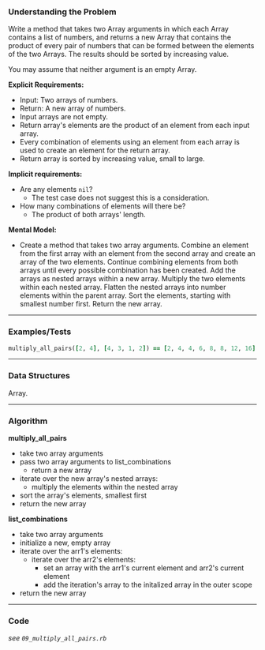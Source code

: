 ### Understanding the Problem
Write a method that takes two Array arguments in which each Array contains a list of numbers, and returns a new Array that contains the product of every pair of numbers that can be formed between the elements of the two Arrays. The results should be sorted by increasing value.

You may assume that neither argument is an empty Array.

**Explicit Requirements:**

- Input: Two arrays of numbers.
- Return: A new array of numbers.
- Input arrays are not empty.
- Return array's elements are the product of an element from each input array.
- Every combination of elements using an element from each array is used to create an element for the return array.
- Return array is sorted by increasing value, small to large.

**Implicit requirements:**

- Are any elements `nil`?
    - The test case does not suggest this is a consideration.
- How many combinations of elements will there be?
    - The product of both arrays' length.

**Mental Model:**

- Create a method that takes two array arguments.  Combine an element from the first array with an element from the second array and create an array of the two elements.  Continue combining elements from both arrays until every possible combination has been created.  Add the arrays as nested arrays within a new array.  Multiply the two elements within each nested array.  Flatten the nested arrays into number elements within the parent array.  Sort the elements, starting with smallest number first.  Return the new array.

---
### Examples/Tests
```ruby
multiply_all_pairs([2, 4], [4, 3, 1, 2]) == [2, 4, 4, 6, 8, 8, 12, 16]
```
---
### Data Structures
Array.

---
### Algorithm
**multiply_all_pairs**
- take two array arguments
- pass two array arguments to list_combinations
  - return a new array
- iterate over the new array's nested arrays:
  - multiply the elements within the nested array
- sort the array's elements, smallest first
- return the new array

**list_combinations**
- take two array arguments
- initialize a new, empty array
- iterate over the arr1's elements:
  - iterate over the arr2's elements:
    - set an array with the arr1's current element and arr2's current element
    - add the iteration's array to the initalized array in the outer scope
- return the new array
---
### Code
*see `09_multiply_all_pairs.rb`*
